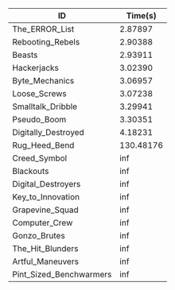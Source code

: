 |ID|Time(s)|
|-|-|
|The_ERROR_List|2.87897|
|Rebooting_Rebels|2.90388|
|Beasts|2.93911|
|Hackerjacks|3.02390|
|Byte_Mechanics|3.06957|
|Loose_Screws|3.07238|
|Smalltalk_Dribble|3.29941|
|Pseudo_Boom|3.30351|
|Digitally_Destroyed|4.18231|
|Rug_Heed_Bend|130.48176|
|Creed_Symbol|inf|
|Blackouts|inf|
|Digital_Destroyers|inf|
|Key_to_Innovation|inf|
|Grapevine_Squad|inf|
|Computer_Crew|inf|
|Gonzo_Brutes|inf|
|The_Hit_Blunders|inf|
|Artful_Maneuvers|inf|
|Pint_Sized_Benchwarmers|inf|
